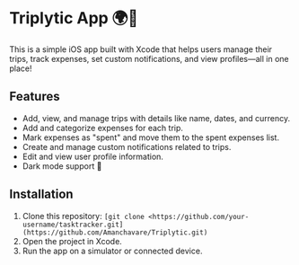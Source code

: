 # Triplytic App 🌍💸

This is a simple iOS app built with Xcode that helps users manage their trips, track expenses, set custom notifications, and view profiles—all in one place!

## Features
- Add, view, and manage trips with details like name, dates, and currency.
- Add and categorize expenses for each trip.
- Mark expenses as "spent" and move them to the spent expenses list.
- Create and manage custom notifications related to trips.
- Edit and view user profile information.
- Dark mode support 🌙

## Installation
1. Clone this repository: `[git clone <https://github.com/your-username/tasktracker.git](https://github.com/Amanchavare/Triplytic.git)`
2. Open the project in Xcode.
3. Run the app on a simulator or connected device.
